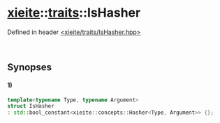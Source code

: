 # [xieite](../xieite.md)\:\:[traits](../traits.md)\:\:IsHasher
Defined in header [<xieite/traits/IsHasher.hpp>](../../include/xieite/traits/IsHasher.hpp)

&nbsp;

## Synopses
#### 1)
```cpp
template<typename Type, typename Argument>
struct IsHasher
: std::bool_constant<xieite::concepts::Hasher<Type, Argument>> {};
```
